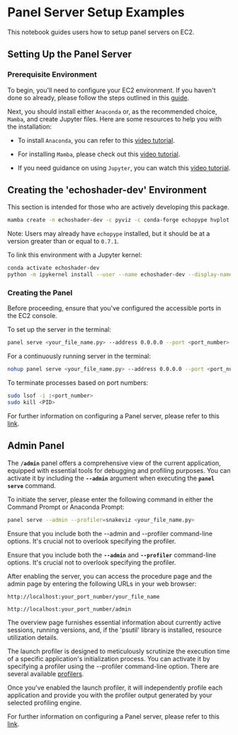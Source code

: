 # Panel Server Setup Examples
This notebook guides users how to setup panel servers on EC2.

## Setting Up the Panel Server

### Prerequisite Environment
To begin, you'll need to configure your EC2 environment. If you haven't done so already, please follow the steps outlined in this [guide](https://docs.aws.amazon.com/AWSEC2/latest/UserGuide/EC2_GetStarted.html).

Next, you should install either `Anaconda` or, as the recommended choice, `Mamba`, and create Jupyter files. Here are some resources to help you with the installation:

- To install `Anaconda`, you can refer to this [video tutorial](https://www.youtube.com/watch?v=0EuDhKXq_aM&t=13s).

- For installing `Mamba`, please check out this [video tutorial](https://www.youtube.com/watch?v=yeXDyF6_VwQ).

- If you need guidance on using `Jupyter`, you can watch this [video tutorial](https://www.youtube.com/watch?v=tn1gH0JvFwk).

## Creating the 'echoshader-dev' Environment
This section is intended for those who are actively developing this package. 

```bash
mamba create -n echoshader-dev -c pyviz -c conda-forge echopype hvplot geoviews pyvista ipykernel
```

Note: Users may already have `echopype` installed, but it should be at a version greater than or equal to `0.7.1`.

To link this environment with a Jupyter kernel:

```bash
conda activate echoshader-dev
python -m ipykernel install --user --name echoshader-dev --display-name "echoshader-dev"
```

### Creating the Panel
Before proceeding, ensure that you've configured the accessible ports in the EC2 console.

To set up the server in the terminal:

```bash
panel serve <your_file_name.py> --address 0.0.0.0 --port <port_number> --allow-websocket-origin="*"
```

For a continuously running server in the terminal:

```bash
nohup panel serve <your_file_name.py> --address 0.0.0.0 --port <port_number> --allow-websocket-origin="*" &
```

To terminate processes based on port numbers:

```bash
sudo lsof -i :<port_number>
sudo kill <PID>
```

For further information on configuring a Panel server, please refer to this [link](https://panel.holoviz.org/how_to/server/index.html).

## Admin Panel

The **`/admin`** panel offers a comprehensive view of the current application, equipped with essential tools for debugging and profiling purposes. You can activate it by including the **`--admin`** argument when executing the **`panel serve`** command.


To initiate the server, please enter the following command in either the Command Prompt or Anaconda Prompt:

```bash
panel serve --admin --profiler=snakeviz <your_file_name.py>
```

Ensure that you include both the --admin and --profiler command-line options. It's crucial not to overlook specifying the profiler.

Ensure that you include both the **`--admin`** and **`--profiler`** command-line options. It's crucial not to overlook specifying the profiler.

After enabling the server, you can access the procedure page and the admin page by entering the following URLs in your web browser:


```
http://localhost:your_port_number/your_file_name
```

```
http://localhost:your_port_number/admin
```

The overview page furnishes essential information about currently active sessions, running versions, and, if the 'psutil' library is installed, resource utilization details.

The launch profiler is designed to meticulously scrutinize the execution time of a specific application's initialization process. You can activate it by specifying a profiler using the --profiler command-line option. There are several available [profilers](https://panel.holoviz.org/how_to/profiling/profile.html#launch-profiling).

Once you've enabled the launch profiler, it will independently profile each application and provide you with the profiler output generated by your selected profiling engine.

For further information on configuring a Panel server, please refer to this [link](https://panel.holoviz.org/how_to/profiling/index.html).
